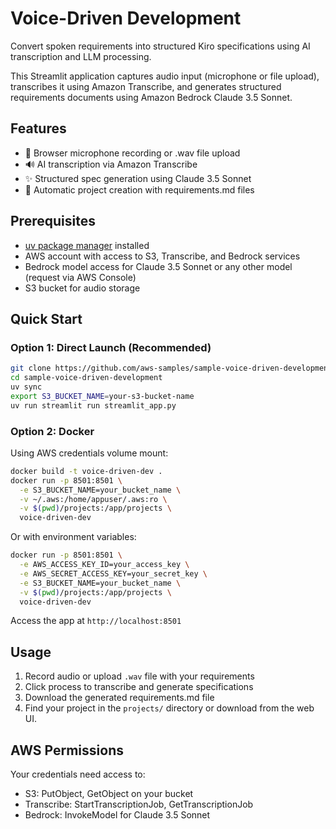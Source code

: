 # Voice-Driven Development

Convert spoken requirements into structured Kiro specifications using AI transcription and LLM processing.

This Streamlit application captures audio input (microphone or file upload), transcribes it using Amazon Transcribe, and generates structured requirements documents using Amazon Bedrock Claude 3.5 Sonnet.

## Features

- 🎤 Browser microphone recording or .wav file upload
- 🔊 AI transcription via Amazon Transcribe
- ✨ Structured spec generation using Claude 3.5 Sonnet
- 📝 Automatic project creation with requirements.md files

## Prerequisites

- [uv package manager](https://docs.astral.sh/uv/getting-started/installation/) installed
- AWS account with access to S3, Transcribe, and Bedrock services
- Bedrock model access for Claude 3.5 Sonnet or any other model (request via AWS Console)
- S3 bucket for audio storage

## Quick Start

### Option 1: Direct Launch (Recommended)

```bash
git clone https://github.com/aws-samples/sample-voice-driven-development
cd sample-voice-driven-development
uv sync
export S3_BUCKET_NAME=your-s3-bucket-name
uv run streamlit run streamlit_app.py
```

### Option 2: Docker

Using AWS credentials volume mount:

```bash
docker build -t voice-driven-dev .
docker run -p 8501:8501 \
  -e S3_BUCKET_NAME=your_bucket_name \
  -v ~/.aws:/home/appuser/.aws:ro \
  -v $(pwd)/projects:/app/projects \
  voice-driven-dev
```

Or with environment variables:

```bash
docker run -p 8501:8501 \
  -e AWS_ACCESS_KEY_ID=your_access_key \
  -e AWS_SECRET_ACCESS_KEY=your_secret_key \
  -e S3_BUCKET_NAME=your_bucket_name \
  -v $(pwd)/projects:/app/projects \
  voice-driven-dev
```

Access the app at `http://localhost:8501`

## Usage

1. Record audio or upload `.wav` file with your requirements
2. Click process to transcribe and generate specifications
3. Download the generated requirements.md file
4. Find your project in the `projects/` directory or download from the web UI.

## AWS Permissions

Your credentials need access to:

- S3: PutObject, GetObject on your bucket
- Transcribe: StartTranscriptionJob, GetTranscriptionJob
- Bedrock: InvokeModel for Claude 3.5 Sonnet